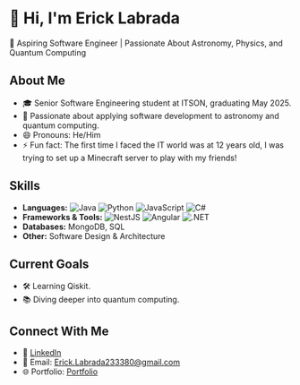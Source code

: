 # 👋 Hi, I'm Erick Labrada  
🚀 Aspiring Software Engineer | Passionate About Astronomy, Physics, and Quantum Computing  

## About Me  
- 🎓 Senior Software Engineering student at ITSON, graduating May 2025.  
- 🌌 Passionate about applying software development to astronomy and quantum computing.  
- 😄 Pronouns: He/Him  
- ⚡ Fun fact: The first time I faced the IT world was at 12 years old, I was trying to set up a Minecraft server to play with my friends!  

## Skills  
- **Languages:** ![Java](https://img.shields.io/badge/Java-ED8B00?style=flat&logo=java&logoColor=white) ![Python](https://img.shields.io/badge/Python-3776AB?style=flat&logo=python&logoColor=white) ![JavaScript](https://img.shields.io/badge/JavaScript-F7DF1E?style=flat&logo=javascript&logoColor=black) ![C#](https://img.shields.io/badge/C%23-239120?style=flat&logo=csharp&logoColor=white)  
- **Frameworks & Tools:** ![NestJS](https://img.shields.io/badge/NestJS-E0234E?style=flat&logo=nestjs&logoColor=white) ![Angular](https://img.shields.io/badge/Angular-DD0031?style=flat&logo=angular&logoColor=white) ![.NET](https://img.shields.io/badge/.NET-5C2D91?style=flat&logo=.net&logoColor=white)  
- **Databases:** MongoDB, SQL  
- **Other:** Software Design & Architecture  

## Current Goals  
- 🛠️ Learning Qiskit.  
- 📚 Diving deeper into quantum computing.  

## Connect With Me  
- 💼 [LinkedIn](https://www.linkedin.com/in/ErickLabrada)  
- 📧 Email: Erick.Labrada233380@gmail.com  
- 🌐 Portfolio: [Portfolio](https://ericklabrada.github.io/)  

